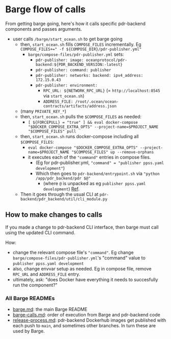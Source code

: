 <!--
Copyright 2024 Ocean Protocol Foundation
SPDX-License-Identifier: Apache-2.0
-->
# Barge flow of calls

From getting barge going, here's how it calls specific pdr-backend components and passes arguments.

- user calls `/barge/start_ocean.sh` to get barge going
  - then, `start_ocean.sh` fills `COMPOSE_FILES` incrementally. Eg `COMPOSE_FILES+=" -f ${COMPOSE_DIR}/pdr-publisher.yml"`
    - `barge/compose-files/pdr-publisher.yml` sets:
      - `pdr-publisher: image: oceanprotocol/pdr-backend:${PDR_BACKEND_VERSION:-latest}`
      - `pdr-publisher: command: publisher`
      - `pdr-publisher: networks: backend: ipv4_address: 172.15.0.43`
      - `pdr-publisher: environment:`
        - `RPC_URL: ${NETWORK_RPC_URL}` (= `http://localhost:8545` via `start_ocean.sh`)
        - `ADDRESS_FILE: /root/.ocean/ocean-contracts/artifacts/address.json`
  - (many `PRIVATE_KEY_*`)
  - then, `start_ocean.sh` pulls the `$COMPOSE_FILES` as needed:
    - `[ ${FORCEPULL} = "true" ] && eval docker-compose "$DOCKER_COMPOSE_EXTRA_OPTS" --project-name=$PROJECT_NAME "$COMPOSE_FILES" pull`
  - then, `start_ocean.sh` runs docker-compose including all `$COMPOSE_FILES`:
    - `eval docker-compose "$DOCKER_COMPOSE_EXTRA_OPTS" --project-name=$PROJECT_NAME "$COMPOSE_FILES" up --remove-orphans`
    - it executes each of the `"command"` entries in compose files.
      - (Eg for pdr-publisher.yml, `"command" = "publisher ppss.yaml development"`)
      - Which then goes to `pdr-backend/entrypoint.sh` via `"python /app/pdr_backend/pdr $@"`
        - (where `@` is unpacked as eg `publisher ppss.yaml development`) [Ref](https://superuser.com/questions/1586997/what-does-symbol-mean-in-the-context-of#:).
  - Then it goes through the usual CLI at `pdr-backend/pdr_backend/util/cli_module.py`

## How to make changes to calls

If you made a change to pdr-backend CLI interface, then barge must call using the updated CLI command.

How:

- change the relevant compose file's `"command"`. Eg change `barge/compose-files/pdr-publisher.yml`'s "command" value to `publisher ppss.yaml development`
- also, change envvar setup as needed. Eg in compose file, remove `RPC_URL` and `ADDRESS_FILE` entry.
- ultimately, ask: "does Docker have everything it needs to succesfully run the component?"

### All Barge READMEs

- [barge.md](barge.md): the main Barge README
- [barge-calls.md](barge-calls.md): order of execution from Barge and pdr-backend code
- [release-process.md](release-process.md): pdr-backend Dockerhub images get published with each push to `main`, and sometimes other branches. In turn these are used by Barge.
